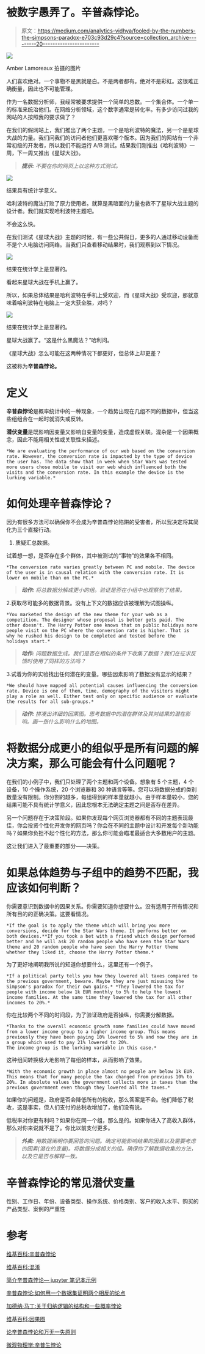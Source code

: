 # 被数字愚弄了。辛普森悖论。

> 原文：<https://medium.com/analytics-vidhya/fooled-by-the-numbers-the-simpsons-paradox-e703c93d29c4?source=collection_archive---------20----------------------->

![](img/b7d9326218c6b46bdf31f24ce8d998b6.png)

Amber Lamoreaux 拍摄的图片

人们喜欢绝对。一个事物不是黑就是白。不是两者都有。绝对不是彩虹。这很难正确衡量，因此也不可能管理。

作为一名数据分析师，我经常被要求提供一个简单的总数。一个集合体。一个单一的标准来统治他们。在网络分析领域，这个数字通常是转化率。有多少访问过我的网站的人按照我的要求做了？

在我们的假网站上，我们推出了两个主题，一个是哈利波特的魔法，另一个是星球大战的力量。我们问我们的访问者他们更喜欢哪个版本。因为我们的网站有一个非常初级的开发者，所以我们不能运行 A/B 测试。结果我们刚推出《哈利波特》一周，下一周又推出《星球大战》。

> ***提示:*** *不要在你的网页上以这种方式测试。*

![](img/75ce015ec83f2f961b74d800a12414e9.png)

结果具有统计学意义。

哈利波特的魔法打败了原力使用者。就算是黑暗面的力量也救不了星球大战主题的设计者。我们就实现哈利波特主题吧。

不会这么快。

在我们测试《星球大战》主题的时候，有一些公共假日，更多的人通过移动设备而不是个人电脑访问网络。当我们只查看移动结果时，我们观察到以下情况。

![](img/2f6b3512f83bd58e01982758a4d789da.png)

结果在统计学上是显著的。

看起来星球大战在手机上赢了。

所以，如果总体结果是哈利波特在手机上受欢迎，而《星球大战》受欢迎，那就意味着哈利波特在电脑上一定大获全胜，对吗？

![](img/ac0132759cc9fbbb47677f7ffe624cd5.png)

结果在统计学上是显著的。

星球大战赢了。“这是什么黑魔法？”哈利问。

《星球大战》怎么可能在这两种情况下都更好，但总体上却更差？

这被称为**辛普森悖论。**

# 定义

**辛普森悖论**是概率统计中的一种现象，一个趋势出现在几组不同的数据中，但当这些组组合在一起时就消失或反转。

**潜伏变量**是既影响因变量又影响自变量的变量，造成虚假关联。混杂是一个因果概念，因此不能用相关性或关联性来描述。

```
*We are evaluating the performance of our web based on the conversion rate. However, the conversion rate is impacted by the type of device the user has. The data show that in week when Star Wars was tested more users chose mobile to visit our web which influenced both the visits and the conversion rate. In this example the device is the lurking variable.*
```

# 如何处理辛普森悖论？

因为有很多方法可以确保你不会成为辛普森悖论陷阱的受害者，所以我决定将其简化为三个直接行动。

1.  质疑汇总数据。

试着想一想，是否存在多个群体，其中被测试的“事物”的效果各不相同。

```
*The conversion rate varies greatly between PC and mobile. The device of the user is in causal relation with the conversion rate. It is lower on mobile than on the PC.*
```

> ***动作:*** *将总数据分解成更小的组。验证是否在小组中也观察到了结果。*

2.获取尽可能多的数据背景。没有上下文的数据应该被理解为试图操纵。

```
*You marketed the design of the new theme for your web as a competition. The designer whose proposal is better gets paid. The other doesn't. The Harry Potter one knows that on public holidays more people visit on the PC where the conversion rate is higher. That is why he rushed his design to be completed and tested before the holidays start.*
```

> ***动作:*** *问题数据生成。我们是否在相似的条件下收集了数据？我们在征求反馈时使用了同样的方法吗？*

3.试着为你的实验找出任何潜在的变量。哪些因素影响了数据没有显示的结果？

```
*We should have mapped all potential causes influencing the conversion rate. Device is one of them, time, demography of the visitors might play a role as well. Either test only on specific audience or evaluate the results for all sub-groups.*
```

> ***动作:*** *拼凑出详细的因果图。思考数据中的潜在群体及其对结果的潜在影响。画一张什么影响什么的地图。*

# 将数据分成更小的组似乎是所有问题的解决方案，那么可能会有什么问题呢？

在我们的小例子中，我们只处理了两个主题和两个设备。想象有 5 个主题，4 个设备，10 个操作系统，20 个浏览器和 30 种语言等等。您可以将数据分成的类别数量没有限制。你分割的越多，每组得到的样本量就越小。由于样本量较小，您的结果可能不具有统计学意义，因此您根本无法确定主题之间是否存在差异。

另一个问题存在于决策阶段。如果你发现每个网页浏览器都有不同的主题表现最佳，你会投资个性化开发你的网页吗？你会在不同的主题中设计和开发每个新功能吗？如果你负担不起个性化的方法，那么你可能会瞄准最适合大多数用户的主题。

这让我们进入了最重要的部分——决策。

# 如果总体趋势与子组中的趋势不匹配，我应该如何判断？

你需要意识到数据中的因果关系。你需要知道你想要什么。没有适用于所有情况和所有目的的正确决策。这要看情况。

```
*If the goal is to apply the theme which will bring you more conversions, decide for the Star Wars theme. It performs better on both devices.**If you took a bet with a friend which design performed better and he will ask 20 random people who have seen the Star Wars theme and 20 random people who have seen the Harry Potter theme whether they liked it, choose the Harry Potter theme.*
```

为了更好地阐明我所说的知道你想要什么，这里还有一个例子。

```
*If a political party tells you how they lowered all taxes compared to the previous government, beware. Maybe they are just misusing the Simpson's paradox for their own gains.* *They lowered the tax for people with income below 1k EUR monthly to 5% to help the lowest income families. At the same time they lowered the tax for all other incomes to 20%.*
```

你在比较两个不同的时间段，为了验证政府是否操纵，你需要分解数据。

```
*Thanks to the overall economic growth some families could have moved from a lower income group to a higher income group. This means previously they have been paying 10% lowered to 5% and now they are in a group which used to pay 21% lowered to 20%.
The income group is the lurking variable in this case.*
```

这种组间转换极大地影响了每组的样本，从而影响了效果。

```
*With the economic growth in place almost no people are below 1k EUR. This means that for many people the tax changed from previous 10% to 20%. In absolute values the government collects more in taxes than the previous government even though they lowered all the taxes.*
```

如果你的问题是，政府是否会降低所有的税收，那么答案是不会。他们降低了税收，这是事实，但人们支付的总税收增加了，他们没有说。

低税率对你更有利吗？如果你在同一个组，那么是的。如果你进入了高收入群体，那么对你来说就不是了。你比以前支付更多。

> ***外卖:*** *用数据阐明你要回答的问题。确定可能影响结果的因素以及需要考虑的因素(潜在的变量)。将数据分成相关的组。确保你了解数据收集的方法，以及它是否与解释一致。*

# 辛普森悖论的常见潜伏变量

性别、工作日、年份、设备类型、操作系统、价格类别、客户的收入水平、购买的产品类型、案例的严重性

# 参考

[维基百科:辛普森悖论](https://en.wikipedia.org/wiki/Simpson%27s_paradox)

[维基百科:混淆](https://en.wikipedia.org/wiki/Confounding)

[简介辛普森悖论— jupyter 笔记本示例](https://github.com/WillKoehrsen/Data-Analysis/blob/master/statistics/Simpson's%20Paradox.ipynb)

[辛普森悖论:如何用一个数据集证明两个相反的论点](https://towardsdatascience.com/simpsons-paradox-how-to-prove-two-opposite-arguments-using-one-dataset-1c9c917f5ff9)

[加德纳·马丁:关于归纳逻辑的结构和一些概率悖论](https://flowcytometry.sysbio.med.harvard.edu/files/flowcytometryhms/files/herzenbergfacshistory.pdf)

[维基百科:因果图](https://en.wikipedia.org/wiki/Causal_model#Causal_diagram)

[论辛普森悖论和万无一失原则](https://www.jstor.org/stable/2284382?seq=1)

[微观物理学:辛普生悖论](https://www.youtube.com/watch?v=ebEkn-BiW5k)